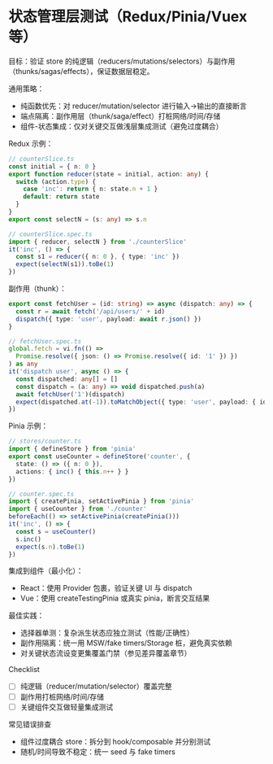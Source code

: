 # 状态管理层测试（Redux/Pinia/Vuex 等）

目标：验证 store 的纯逻辑（reducers/mutations/selectors）与副作用（thunks/sagas/effects），保证数据层稳定。

通用策略：
- 纯函数优先：对 reducer/mutation/selector 进行输入->输出的直接断言
- 端点隔离：副作用层（thunk/saga/effect）打桩网络/时间/存储
- 组件-状态集成：仅对关键交互做浅层集成测试（避免过度耦合）

Redux 示例：
```ts
// counterSlice.ts
const initial = { n: 0 }
export function reducer(state = initial, action: any) {
  switch (action.type) {
    case 'inc': return { n: state.n + 1 }
    default: return state
  }
}
export const selectN = (s: any) => s.n
```
```ts
// counterSlice.spec.ts
import { reducer, selectN } from './counterSlice'
it('inc', () => {
  const s1 = reducer({ n: 0 }, { type: 'inc' })
  expect(selectN(s1)).toBe(1)
})
```
副作用（thunk）：
```ts
export const fetchUser = (id: string) => async (dispatch: any) => {
  const r = await fetch('/api/users/' + id)
  dispatch({ type: 'user', payload: await r.json() })
}
```
```ts
// fetchUser.spec.ts
global.fetch = vi.fn(() =>
  Promise.resolve({ json: () => Promise.resolve({ id: '1' }) })
) as any
it('dispatch user', async () => {
  const dispatched: any[] = []
  const dispatch = (a: any) => void dispatched.push(a)
  await fetchUser('1')(dispatch)
  expect(dispatched.at(-1)).toMatchObject({ type: 'user', payload: { id: '1' } })
})
```

Pinia 示例：
```ts
// stores/counter.ts
import { defineStore } from 'pinia'
export const useCounter = defineStore('counter', {
  state: () => ({ n: 0 }),
  actions: { inc() { this.n++ } }
})
```
```ts
// counter.spec.ts
import { createPinia, setActivePinia } from 'pinia'
import { useCounter } from './counter'
beforeEach(() => setActivePinia(createPinia()))
it('inc', () => {
  const s = useCounter()
  s.inc()
  expect(s.n).toBe(1)
})
```

集成到组件（最小化）：
- React：使用 Provider 包裹，验证关键 UI 与 dispatch
- Vue：使用 createTestingPinia 或真实 pinia，断言交互结果

最佳实践：
- 选择器单测：复杂派生状态应独立测试（性能/正确性）
- 副作用隔离：统一用 MSW/fake timers/Storage 桩，避免真实依赖
- 对关键状态流设变更集覆盖门禁（参见差异覆盖章节）

Checklist
- [ ] 纯逻辑（reducer/mutation/selector）覆盖完整
- [ ] 副作用打桩网络/时间/存储
- [ ] 关键组件交互做轻量集成测试

常见错误排查
- 组件过度耦合 store：拆分到 hook/composable 并分别测试
- 随机/时间导致不稳定：统一 seed 与 fake timers
